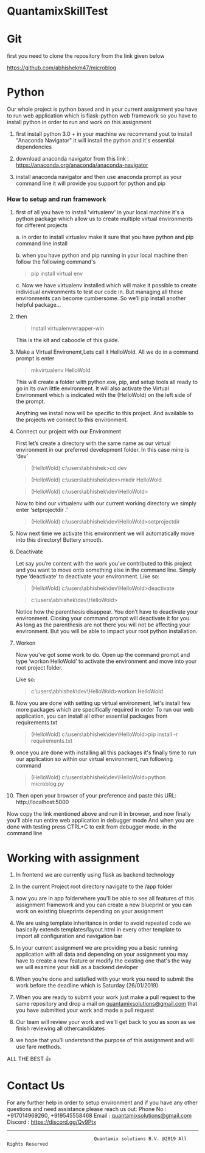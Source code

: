 # QuantamixSkillTest


# Git

first you need to clone the repository from the link given below 

https://github.com/abhishekm47/microblog


# Python

Our whole project is python based and in your current assignment you have to run web application which is flask-python web framework so you have to install python in order to run and work on this assignment 

1. first install python 3.0 + in your machine we recommend yout to install "Anaconda Navigator" it will install the python and
it's essential dependencies

2. download anaconda navigator from this link : https://anaconda.org/anaconda/anaconda-navigator 

3. install anaconda navigator and then use anaconda prompt as your command line it will provide you support for python and pip

### How to setup and run framework
1. first of all you have to install 'virtualenv' in your local machine it's a python package which allow us to create multiple 
   virtual environments for different projects
   
   a. in order to install virtualev make it sure that you have python and pip command line install
   
   b. when you have python and pip running in your local machine then follow the following command's 
    
   >pip install virtual env
   
   c. Now we have virtualenv installed which will make it possible to create individual environments
     to test our code in. But managing all these environments can become cumbersome. So we’ll pip install another helpful package…
   
2. then 
   > Install virtualenvwrapper-win
   
   This is the kit and caboodle of this guide.

3. Make a Virtual Environemt,Lets call it HelloWold. All we do in a command prompt is enter 
   > mkvirtualenv HelloWold
   
   This will create a folder with python.exe, pip, and setup tools all ready to go in its own little environment. It will also activate the    Virtual Environment which is indicated with the (HelloWold) on the left side of the prompt.
   
   Anything we install now will be specific to this project. And available to the projects we connect to this environment.
 
4. Connect our project with our Environment


   
   First let’s create a directory with the same name as our virtual environment in our preferred development folder. 
   In this case mine is ‘dev’
   
   > (HelloWold) c:\users\abhishek>cd dev
   
   
   > (HelloWold) c:\users\abhishek\dev>mkdir HelloWold
   
   
   > (HelloWold) c:\users\abhishek\dev\HelloWold>
   
   Now to bind our virtualenv with our current working directory we simply enter ‘setprojectdir .’
   
   > (HelloWold) c:\users\abhishek\dev\HelloWold>setprojectdir
   
5. Now next time we activate this environment we will automatically move into this directory!
   Buttery smooth.
   
6. Deactivate
   
   Let say you’re content with the work you’ve contributed to this project and you want to move onto something else in the command line.    Simply type ‘deactivate’ to deactivate your environment.
   Like so:
   
   > (HelloWold) c:\users\abhishek\dev\HelloWold>deactivate
   
   
   > c:\users\abhishek\dev\HelloWold>
   
   Notice how the parenthesis disappear.
   You don’t have to deactivate your environment. Closing your command prompt will deactivate it for you. As long as the parenthesis are    not there you will not be affecting your environment. But you will be able to impact your root python installation.
   
   
   
7. Workon
   
   Now you’ve got some work to do. Open up the command prompt and type ‘workon HelloWold’
   to activate the environment and move into your root project folder.
   
   Like so:
   
   >c:\users\abhishek\dev\HelloWold>workon HelloWold
   
 8. Now you are done with setting up virtual environment, let's install few more packages which are specifically required in order 
    To run our web application, you can install all other essential packages from requirements.txt
    
    >(HelloWold) c:\users\abhishek\dev\HelloWold>pip install -r requirements.txt
    
    
 9. once you are done with installing all this packages it's finally time to run our application
    so within our virtual environment, run following command
    
    >(HelloWold) c:\users\abhishek\dev\HelloWold>python microblog.py
   

 10. Then open your browser of your preference and paste this URL:  http://localhost:5000 
 
 Now copy the link mentioned above and run it in browser, and now finally you'll able run entire web application in debugger mode
 And when you are done with testing press CTRL+C to exit from debugger mode. in the command line




# Working with assignment

1. In frontend we are currently using flask as backend technology 

2. In the current Project root directory navigate to the /app folder


3. now you are in app folderwhere you'll be able to see all features of this assignment framework and you can create a new blueprint or you can work on existing blueprints depending on your assignment  


4. We are using template inheritance in order to avoid repeated code we basically extends templates/layout.html in every other template to import all configuration and navigation bar 

5. In your current assignment we are providing you a basic running application with all data and depending on your assignment you may have to create a new feature or modify the existing one that's the way we will examine your skill as a backend devloper 
 
 6. When you’re done and satisfied with your work you need to submit the work before the deadline which is Saturday (26/01/2019)


 7. When you are ready to submit your work just make a pull request to the same repository and drop a mail on       quantamixsolutions@gmail.com that 
    you have submitted your work and made a pull request
 
 8. Our team will review your work and we'll get back to you as soon as we finish reviewing all othercandidates

 9. we hope that you’ll understand the purpose of this assignment and will use fare methods.


ALL THE BEST  👍


# Contact Us

For any further help in order to setup environment and if you have any other questions and need assistance please reach us out:
Phone No :  +917014969260, +919545558468
Email : quantamixsolutions@gmail.com
Discord : https://discord.gg/Qv9Ptx

 ************************************************************************************************************************************

                                    Quantamix solutions B.V. @2019 All Rights Reserved  



